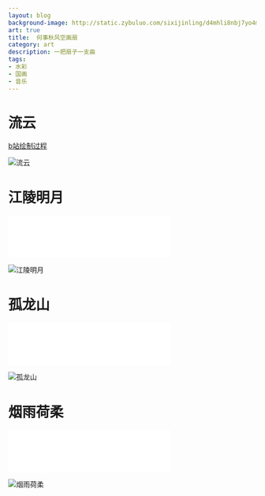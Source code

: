 ```yaml
---
layout: blog
background-image: http://static.zybuluo.com/sixijinling/d4mhli8nbj7yo4mjjrp61t0c/95546060495ee5d40dd0e831d9b858cf794ae4b6.jpg
art: true
title:  何事秋风空画扇
category: art
description: 一把扇子一支曲
tags:
- 水彩
- 国画
- 音乐
---
```


# 流云

[b站绘制过程][5]

![流云][1]

# 江陵明月

<iframe frameborder="no" border="0" marginwidth="0" marginheight="0" width="330" height="86" src="//music.163.com/outchain/player?type=2&id=479714603&auto=0&height=66"></iframe>

![江陵明月][2]

# 孤龙山

<iframe frameborder="no" border="0" marginwidth="0" marginheight="0" width="330" height="86" src="//music.163.com/outchain/player?type=2&id=416388015&auto=0&height=66"></iframe>

![孤龙山][3]

# 烟雨荷柔

<iframe frameborder="no" border="0" marginwidth="0" marginheight="0" width="330" height="86" src="//music.163.com/outchain/player?type=2&id=393613&auto=0&height=66"></iframe>

![烟雨荷柔][4]


  [1]: http://static.zybuluo.com/sixijinling/d4mhli8nbj7yo4mjjrp61t0c/95546060495ee5d40dd0e831d9b858cf794ae4b6.jpg
  [2]: http://static.zybuluo.com/sixijinling/soo3p8weokl3eci3lageze9e/3c2e7ab73fc0abf790a62468b53721b52f0fe314.jpg
  [3]: http://static.zybuluo.com/sixijinling/o8qtoe7ew7fzjs4gxhca99iu/66a4dfa5f2bbad64d2e6086b0bea9f131bfee242.jpg
  [4]: http://static.zybuluo.com/sixijinling/2ph6zu6jh93a1golg5rcf82k/b2d2bdedd5177bc71f929dce8716a82c2a26f4b9.jpg
  [5]: https://www.bilibili.com/video/av15863317/